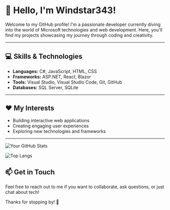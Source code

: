 # 👋 Hello, I'm Windstar343!

Welcome to my GitHub profile! I'm a passionate developer currently diving into the world of Microsoft technologies and web development. Here, you'll find my projects showcasing my journey through coding and creativity.

---

## 💻 Skills & Technologies

- **Languages:** C#, JavaScript, HTML, CSS
- **Frameworks:** ASP.NET, React, Blazor
- **Tools:** Visual Studio, Visual Studio Code, Git, GitHub
- **Databases:** SQL Server, SQLite

---

## ❤️ My Interests

- Building interactive web applications
- Creating engaging user experiences
- Exploring new technologies and frameworks

---
  
![Your GitHub Stats](https://github-readme-stats.vercel.app/api?username=Windstar343&show_icons=true&theme=radical)

![Top Langs](https://github-readme-stats.vercel.app/api/top-langs/?username=Windstar343&layout=compact&theme=radical)



## 📫 Get in Touch
Feel free to reach out to me if you want to collaborate, ask questions, or just chat about tech!

Thanks for stopping by! 🚀



